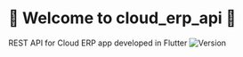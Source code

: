 # 👋 Welcome to **cloud_erp_api** 🍕
REST API for Cloud ERP app developed in Flutter
![Version](https://img.shields.io/badge/version-1.0.0-blue.svg?cacheSeconds=2592000)
